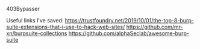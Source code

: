 

403Bypasser































Useful links I've saved:
https://trustfoundry.net/2019/10/01/the-top-8-burp-suite-extensions-that-i-use-to-hack-web-sites/
https://github.com/mr-xn/burpsuite-collections
https://github.com/alphaSeclab/awesome-burp-suite
